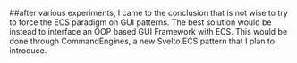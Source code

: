 ##after various experiments, I came to the conclusion that is not wise to try to force the ECS paradigm on GUI patterns. The best solution would be instead to interface an OOP based GUI Framework with ECS. This would be done through CommandEngines, a new Svelto.ECS pattern that I plan to introduce.
